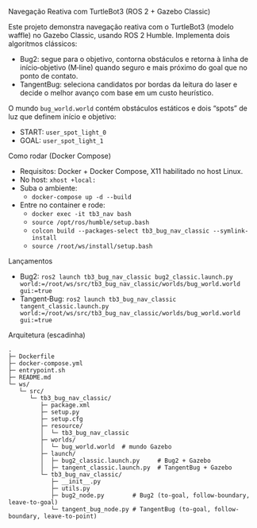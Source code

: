 Navegação Reativa com TurtleBot3 (ROS 2 + Gazebo Classic)

Este projeto demonstra navegação reativa com o TurtleBot3 (modelo waffle) no Gazebo Classic, usando ROS 2 Humble. Implementa dois algoritmos clássicos:
- Bug2: segue para o objetivo, contorna obstáculos e retorna à linha de início‑objetivo (M‑line) quando seguro e mais próximo do goal que no ponto de contato.
- TangentBug: seleciona candidatos por bordas da leitura do laser e decide o melhor avanço com base em um custo heurístico.

O mundo `bug_world.world` contém obstáculos estáticos e dois “spots” de luz que definem início e objetivo:
- START: `user_spot_light_0`
- GOAL:  `user_spot_light_1`

Como rodar (Docker Compose)
- Requisitos: Docker + Docker Compose, X11 habilitado no host Linux.
- No host: `xhost +local:`
- Suba o ambiente:
  - `docker-compose up -d --build`
- Entre no container e rode:
  - `docker exec -it tb3_nav bash`
  - `source /opt/ros/humble/setup.bash`
  - `colcon build --packages-select tb3_bug_nav_classic --symlink-install`
  - `source /root/ws/install/setup.bash`

Lançamentos
- Bug2: `ros2 launch tb3_bug_nav_classic bug2_classic.launch.py world:=/root/ws/src/tb3_bug_nav_classic/worlds/bug_world.world gui:=true`
- Tangent‑Bug:   `ros2 launch tb3_bug_nav_classic tangent_classic.launch.py world:=/root/ws/src/tb3_bug_nav_classic/worlds/bug_world.world gui:=true`

Arquitetura (escadinha)
```
.
├─ Dockerfile                  
├─ docker-compose.yml          
├─ entrypoint.sh               
├─ README.md                   
└─ ws/
   └─ src/
      └─ tb3_bug_nav_classic/
         ├─ package.xml        
         ├─ setup.py           
         ├─ setup.cfg          
         ├─ resource/
         │  └─ tb3_bug_nav_classic   
         ├─ worlds/
         │  └─ bug_world.world  # mundo Gazebo 
         ├─ launch/
         │  ├─ bug2_classic.launch.py     # Bug2 + Gazebo 
         │  ├─ tangent_classic.launch.py  # TangentBug + Gazebo 
         └─ tb3_bug_nav_classic/
            ├─ __init__.py
            ├─ utils.py           
            ├─ bug2_node.py        # Bug2 (to-goal, follow-boundary, leave-to-goal)
            └─ tangent_bug_node.py # TangentBug (to-goal, follow-boundary, leave-to-point)

